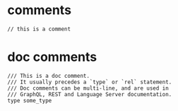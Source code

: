 # comments

```ontol
// this is a comment
```

# doc comments

```ontol
/// This is a doc comment.
/// It usually precedes a `type` or `rel` statement.
/// Doc comments can be multi-line, and are used in
/// GraphQL, REST and Language Server documentation.
type some_type
```
